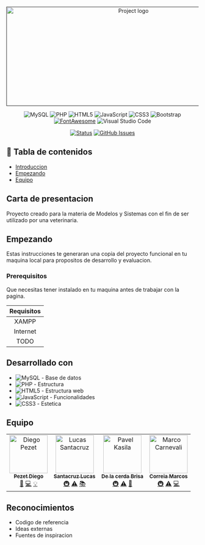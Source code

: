 <p align="center">
  <a href="" rel="noopener">
 <img width=650px height=260px src="https://imgur.com/Alapr8c.png" alt="Project logo"></a>
</p>

</p>

<div align="center">
  
 ![MySQL](https://img.shields.io/badge/mysql-%2300f.svg?style=for-the-badge&logo=mysql&logoColor=white) 
 ![PHP](https://img.shields.io/badge/php-%23777BB4.svg?style=for-the-badge&logo=php&logoColor=white) 
 ![HTML5](https://img.shields.io/badge/html5-%23E34F26.svg?style=for-the-badge&logo=html5&logoColor=white) 
 ![JavaScript](https://img.shields.io/badge/javascript-%23323330.svg?style=for-the-badge&logo=javascript&logoColor=%23F7DF1E)
 ![CSS3](https://img.shields.io/badge/css3-%231572B6.svg?style=for-the-badge&logo=css3&logoColor=white)
 ![Bootstrap](https://img.shields.io/badge/bootstrap-%23563D7C.svg?style=for-the-badge&logo=bootstrap&logoColor=white)
 <a href='https://github.com/shivamkapasia0' target="_blank"><img alt='FontAwesome' src='https://img.shields.io/badge/FontAwesome-100000?style=for-the-badge&logo=FontAwesome&logoColor=white&labelColor=09003F&color=09003F'/></a>
  ![Visual Studio Code](https://img.shields.io/badge/Visual%20Studio%20Code-0078d7.svg?style=for-the-badge&logo=visual-studio-code&logoColor=white)
  
</div>

<div align="center">

  [![Status](https://img.shields.io/badge/status-active-success.svg?style=for-the-badge&logo=GitHub)]() 
 [![GitHub Issues](https://img.shields.io/bitbucket/issues-raw/lincNx/OlimpiadasDeProgramacion?logo=GitHub&style=for-the-badge)](https://github.com/diegohpezet/MedSys/issues)

</div>



</p>

## 📝 Tabla de contenidos
- [Introduccion](#about)
- [Empezando](#getting_started)
- [Equipo](#authors)

## Carta de presentacion <a name = "about"></a>
Proyecto creado para la materia de Modelos y Sistemas con el fin de ser utilizado por una veterinaria.

##  Empezando <a name = "getting_started"></a>
Estas instrucciones te generaran una copia del proyecto funcional en tu maquina local para propositos de desarrollo y evaluacion.

### Prerequisitos
Que necesitas tener instalado en tu maquina antes de trabajar con la pagina.

| **Requisitos** |
|:--------------:|
|      XAMPP     |
|    Internet    |
|      TODO      |
 

## Desarrollado con <a name = "built_using"></a>
- ![MySQL](https://img.shields.io/badge/mysql-%2300f.svg?style=for-the-badge&logo=mysql&logoColor=white) - Base de datos
- ![PHP](https://img.shields.io/badge/php-%23777BB4.svg?style=for-the-badge&logo=php&logoColor=white) - Estructura 
- ![HTML5](https://img.shields.io/badge/html5-%23E34F26.svg?style=for-the-badge&logo=html5&logoColor=white) - Estructura web
- ![JavaScript](https://img.shields.io/badge/javascript-%23323330.svg?style=for-the-badge&logo=javascript&logoColor=%23F7DF1E) - Funcionalidades
- ![CSS3](https://img.shields.io/badge/css3-%231572B6.svg?style=for-the-badge&logo=css3&logoColor=white) - Estetica


## Equipo <a name = "authors"></a>

<table>
  <tbody>
    <tr>
      <td align="center"><a href="https://github.com/diegohpezet"><img src="https://avatars.githubusercontent.com/u/74683374?v=4?s=100" width="100px;" alt="Diego Pezet"/><br /><sub><b>Pezet Diego</b></sub></a><br/><a href=asd title="Diseño">🎨</a>  <a href=asd title="Programacion">💻</a> <a href=asd title="Idea Inicial">💡</a></td>
      <td align="center"><a href="https://github.com/lincNx"><img src="https://avatars.githubusercontent.com/u/56304084?v=4?s=100" width="100px;" alt="Lucas Santacruz"/><br /><sub><b>Santacruz Lucas</b></sub></a><br /><a href="#infra-lukepistrol" title="Infraestructura (Hosting, Herramientas, etc)">🚇</a> <a href="https://github.com/CodeEditApp/CodeEdit/commits?author=lukepistrol" title="Tests">⚠️</a> <a href="https://github.com/CodeEditApp/CodeEdit/commits?author=lukepistrol" title="Documentacion">📚</a></td>  
      <td align="center"><a href="https://github.com/Brisa-dlC"><img src="https://avatars.githubusercontent.com/u/101837577?v=4?s=100" width="100px;" alt="Pavel Kasila"/><br /><sub><b>De la cerda Brisa</b></sub></a><br /><a href="#infra-pkasila" title="Infraestructura (Hosting, Herramientas, etc)">🚇</a> <a href="https://github.com/CodeEditApp/CodeEdit/commits?author=pkasila" title="Tests">⚠️</a> <a href="https://github.com/CodeEditApp/CodeEdit/commits?author=pkasila" title="Diseño">🎨</a></td> 
      <td align="center"><a href="https://github.com/Elmuri"><img src="https://avatars.githubusercontent.com/u/101751763?v=4?s=100" width="100px;" alt="Marco Carnevali"/><br /><sub><b>Correia Marcos</b></sub></a><br /><a href="#infra-MarcoCarnevali" title="Infraestructura (Hosting, Herramientas, etc)">🚇</a> <a href="https://github.com/CodeEditApp/CodeEdit/commits?author=MarcoCarnevali" title="Tests">⚠️</a> <a href="https://github.com/CodeEditApp/CodeEdit/commits?author=MarcoCarnevali" title="Programacion">💻</a></td>     
    </tr>
  </tbody>
</table>

##  Reconocimientos <a name = "acknowledgement"></a>
- Codigo de referencia
- Ideas externas
- Fuentes de inspiracion


